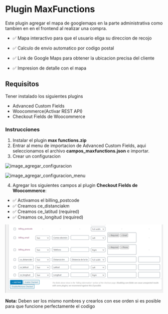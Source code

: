 # Plugin MaxFunctions

Este plugin agregar el mapa de googlemaps en la parte administrativa como tambien en en el frontend al realizar una compra.

- ✅ Mapa interactivo para que el usuario eliga su direccion de recojo

- ✅ Calculo de envio automatico por codigo postal
- ✅ Link de Google Maps para obtener la ubicacion precisa del cliente
- ✅ Impresion de detalle con el mapa

## Requisitos

Tener instalado los siguientes plugins
* Advanced Custom Fields
* Woocommerce(Activar REST API)
* Checkout Fields de Woocommerce

### Instrucciones

1. Instalar el plugin **max functions.zip**
2. Entrar al menu de importacion de Advanced Custom Fields, aqui seleccionamos el archivo **campos_maxfunctions.json** e importar.
3. Crear un configuracion

![image_agregar_configuracion]

![image_agregar_configuracion_menu]
 
 4. Agregar los siguientes campos al plugin **Checkout Fields de Woocommerce**:

- ✅ Activamos el billing_postcode
- ✅ Creamos ce_distanciakm
- ✅ Creamos ce_latitud (required)
- ✅ Creamos ce_longitud (required)

![image_campos_custom_fields]

**Nota:** Deben ser los mismo nombres y crearlos con ese orden si es posible para que funcione perfectamente el codigo

[image_agregar_configuracion]: https://github.com/maximopeoficiales/PluginMaxProyects/blob/master/imgs/agregar_configuracion.PNG
[image_agregar_configuracion_menu]: https://github.com/maximopeoficiales/PluginMaxProyects/blob/master/imgs/agregar_configuracion_menu.PNG
[image_campos_custom_fields]: https://raw.githubusercontent.com/maximopeoficiales/Donasusy.com/master/imgs/CustomFields.PNG